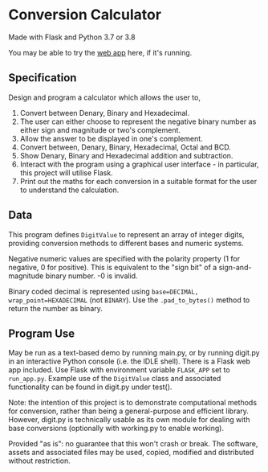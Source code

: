 # Conversion Calculator
Made with Flask and Python 3.7 or 3.8

You may be able to try the [web app](https://generic.eu.pythonanywhere.com/) here, if it's running.

## Specification
Design and program a calculator which allows the user to, 

1. Convert between Denary, Binary and Hexadecimal.
2. The user can either choose to represent the negative binary number as either sign and magnitude or two's complement.
3. Allow the answer to be displayed in one's complement.
4. Convert between, Denary, Binary, Hexadecimal, Octal and BCD.
5. Show Denary, Binary and Hexadecimal addition and subtraction.
6. Interact with the program using a graphical user interface - in particular, this project will utilise Flask.
7. Print out the maths for each conversion in a suitable format for the user to understand the calculation.

## Data

This program defines `DigitValue` to represent an array of integer digits, providing conversion methods
to different bases and numeric systems.

Negative numeric values are specified with the polarity property (1 for negative, 0 for positive).
This is equivalent to the "sign bit" of a sign-and-magnitude binary number. -0 is invalid.

Binary coded decimal is represented using `base=DECIMAL, wrap_point=HEXADECIMAL` (not `BINARY`).
Use the `.pad_to_bytes()` method to return the number as binary.

## Program Use

May be run as a text-based demo by running main.py, or by running digit.py in an interactive Python console (i.e. the IDLE shell).
There is a Flask web app included. Use Flask with environment variable `FLASK_APP` set to `run_app.py`.
Example use of the `DigitValue` class and associated functionality can be found in digit.py under test().

Note: the intention of this project is to demonstrate computational methods for conversion,
rather than being a general-purpose and efficient library. However, digit.py is technically usable
as its own module for dealing with base conversions (optionally with working.py to enable working).

Provided "as is": no guarantee that this won't crash or break. The software, assets and associated files may be used, copied, modified and distributed without restriction.